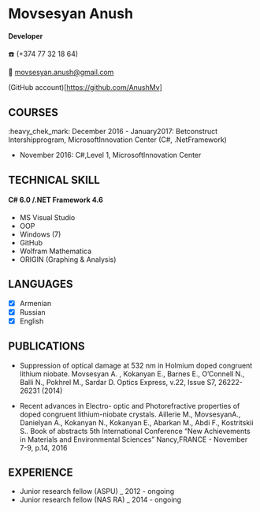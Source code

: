 # Movsesyan Anush
#### Developer

:phone: (+374 77 32 18 64)

:email: movsesyan.anush@gmail.com

(GitHub account)[https://github.com/AnushMv]


## COURSES
:heavy_chek_mark: December	2016 - January2017: Betconstruct Intershipprogram, MicrosoftInnovation Center (C#, .NetFramework)
- November 2016: C#,Level 1, MicrosoftInnovation Center

## TECHNICAL SKILL
#### C#	6.0 /.NET Framework 4.6
* MS Visual Studio
* OOP
* Windows (7)
* GitHub
* Wolfram Mathematica
* ORIGIN (Graphing & Analysis)

## LANGUAGES
- [x] Armenian	
- [x] Russian  
- [x] English

## PUBLICATIONS

- Suppression of optical damage at 532 nm in Holmium doped congruent lithium niobate. Movsesyan A. , Kokanyan E., Barnes E., O’Connell N., Balli N., Pokhrel M., Sardar D. Optics Express, v.22, Issue S7, 26222-26231 (2014)

- Recent advances in Electro- optic and Photorefractive properties of doped congruent lithium-niobate crystals. Aillerie M., MovsesyanA., Danielyan A., Kokanyan N., Kokanyan E., Abarkan M., Abdi F., Kostritskii S.. Book of abstracts 5th International Conference “New Achievements in Materials and Environmental Sciences”	Nancy,FRANCE - November 7-9, p.14, 2016

## EXPERIENCE

- Junior research fellow (ASPU) _ 2012  - ongoing
- Junior research fellow (NAS RA) _ 2014 - ongoing

 

 
